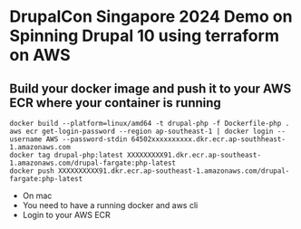 # DrupalCon Singapore 2024 Demo on Spinning Drupal 10 using terraform on AWS

## Build your docker image and push it to your AWS ECR where your container is running

    docker build --platform=linux/amd64 -t drupal-php -f Dockerfile-php .
    aws ecr get-login-password --region ap-southeast-1 | docker login --username AWS --password-stdin 64502xxxxxxxxxx.dkr.ecr.ap-southheast-1.amazonaws.com
    docker tag drupal-php:latest XXXXXXXXX91.dkr.ecr.ap-southeast-1.amazonaws.com/drupal-fargate:php-latest
    docker push XXXXXXXXXX91.dkr.ecr.ap-southeast-1.amazonaws.com/drupal-fargate:php-latest

* On mac
* You need to have a running docker and aws cli
* Login to your AWS ECR
